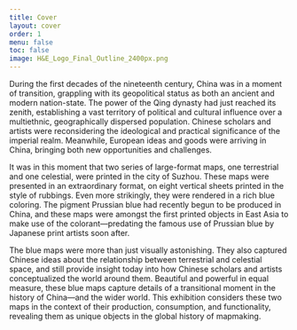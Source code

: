 ```yaml
---
title: Cover
layout: cover
order: 1
menu: false
toc: false
image: H&E_Logo_Final_Outline_2400px.png
---
```


During the first decades of the nineteenth century, China was in a moment of transition, grappling with its geopolitical status as both an ancient and modern nation-state. The power of the Qing dynasty had just reached its zenith, establishing a vast territory of political and cultural influence over a multiethnic, geographically dispersed population. Chinese scholars and artists were reconsidering the ideological and practical significance of the imperial realm. Meanwhile, European ideas and goods were arriving in China, bringing both new opportunities and challenges.


It was in this moment that two series of large-format maps, one terrestrial and one celestial, were printed in the city of Suzhou. These maps were presented in an extraordinary format, on eight vertical sheets printed in the style of rubbings. Even more strikingly, they were rendered in a rich blue coloring. The pigment Prussian blue had recently begun to be produced in China, and these maps were amongst the first printed objects in East Asia to make use of the colorant—predating the famous use of Prussian blue by Japanese print artists soon after.

The blue maps were more than just visually astonishing. They also captured Chinese ideas about the relationship between terrestrial and celestial space, and still provide insight today into how Chinese scholars and artists conceptualized the world around them. Beautiful and powerful in equal measure, these blue maps capture details of a transitional moment in the history of China—and the wider world. This exhibition considers these two maps in the context of their production, consumption, and functionality, revealing them as unique objects in the global history of mapmaking.